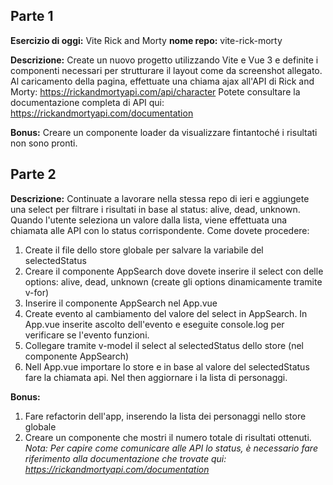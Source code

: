 ## Parte 1

**Esercizio di oggi:** Vite Rick and Morty
**nome repo:** vite-rick-morty

**Descrizione:**
Create un nuovo progetto utilizzando Vite e Vue 3 e definite i componenti necessari per strutturare il layout come da screenshot allegato.
Al caricamento della pagina, effettuate una chiama ajax all'API di Rick and Morty:
https://rickandmortyapi.com/api/character
Potete consultare la documentazione completa di API qui: https://rickandmortyapi.com/documentation

**Bonus:**
Creare un componente loader da visualizzare fintantoché i risultati non sono pronti.

## Parte 2

**Descrizione:**
Continuate a lavorare nella stessa repo di ieri e aggiungete una select per filtrare i risultati in base al status: alive, dead, unknown.
Quando l'utente seleziona un valore dalla lista, viene effettuata una chiamata alle API con lo status corrispondente.
Come dovete procedere:

1. Create il file dello store globale per salvare la variabile del selectedStatus
2. Creare il componente AppSearch dove dovete inserire il select con delle options: alive, dead, unknown (create gli options dinamicamente tramite v-for)
3. Inserire il componente AppSearch nel App.vue
4. Create evento al cambiamento del valore del select in AppSearch. In App.vue inserite ascolto dell'evento e eseguite console.log per verificare se l'evento funzioni.
5. Collegare tramite v-model il select al selectedStatus dello store (nel componente AppSearch)
6. Nell App.vue importare lo store e in base al valore del selectedStatus fare la chiamata api. Nel then aggiornare i la lista di personaggi.

**Bonus:**

1. Fare refactorin dell'app, inserendo la lista dei personaggi nello store globale
2. Creare un componente che mostri il numero totale di risultati ottenuti.
   _Nota:_
   _Per capire come comunicare alle API lo status, è necessario fare riferimento alla documentazione che trovate qui: https://rickandmortyapi.com/documentation_
